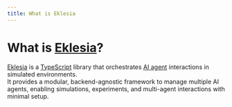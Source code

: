 ```yaml
---
title: What is Eklesia
---
```


# What is [Eklesia](https://github.com/Leopc1977/Eklesia)?

[Eklesia](https://github.com/Leopc1977/Eklesia) is a [TypeScript](https://www.typescriptlang.org/) library that orchestrates [AI agent](https://en.wikipedia.org/wiki/Intelligent_agent) interactions in simulated environments.  
It provides a modular, backend-agnostic framework to manage multiple AI agents, enabling simulations, experiments, and multi-agent interactions with minimal setup.
